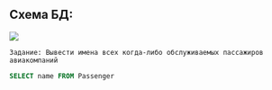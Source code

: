    ## Схема БД:

![](https://i.imgur.com/3oHRH3b.png)

```
Задание: Вывести имена всех когда-либо обслуживаемых пассажиров авиакомпаний
```

```SQL
SELECT name FROM Passenger
```


